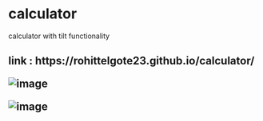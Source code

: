 # calculator
calculator with tilt functionality

<h2>link : https://rohittelgote23.github.io/calculator/


![image](https://user-images.githubusercontent.com/109582196/197509556-8680d2cb-1a51-480d-a7b2-19ea067986b5.png)


![image](https://user-images.githubusercontent.com/109582196/197509606-464950a8-7e29-42a9-8e4e-26c1dfeeb9bf.png)
